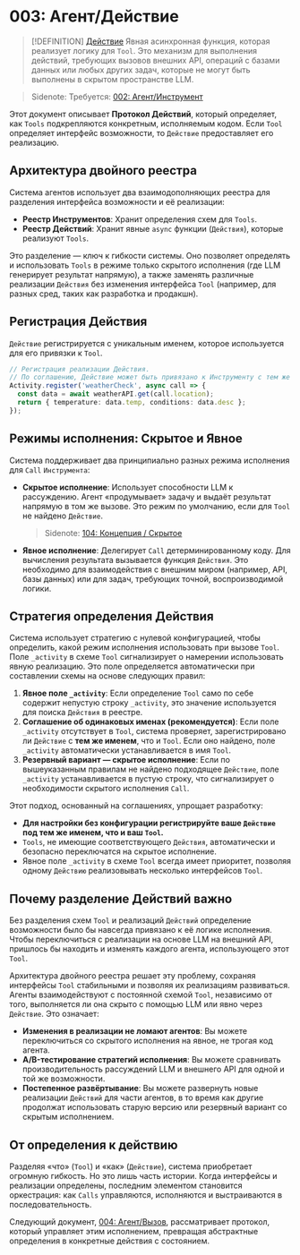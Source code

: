 # 003: Агент/Действие

> [!DEFINITION] [Действие](./000_glossary.md)
> Явная асинхронная функция, которая реализует логику для `Tool`. Это механизм для выполнения действий, требующих вызовов внешних API, операций с базами данных или любых других задач, которые не могут быть выполнены в скрытом пространстве LLM.

> Sidenote: Требуется: [002: Агент/Инструмент](./002_agent_tool.md)

Этот документ описывает **Протокол Действий**, который определяет, как `Tools` подкрепляются конкретным, исполняемым кодом. Если `Tool` определяет интерфейс возможности, то `Действие` предоставляет его реализацию.

## Архитектура двойного реестра

Система агентов использует два взаимодополняющих реестра для разделения интерфейса возможности и её реализации:

- **Реестр Инструментов**: Хранит определения схем для `Tools`.
- **Реестр Действий**: Хранит явные `async` функции (`Действия`), которые реализуют `Tools`.

Это разделение — ключ к гибкости системы. Оно позволяет определять и использовать `Tools` в режиме только скрытого исполнения (где LLM генерирует результат напрямую), а также заменять различные реализации `Действия` без изменения интерфейса `Tool` (например, для разных сред, таких как разработка и продакшн).

## Регистрация Действия

`Действие` регистрируется с уникальным именем, которое используется для его привязки к `Tool`.

```typescript
// Регистрация реализации Действия.
// По соглашению, Действие может быть привязано к Инструменту с тем же именем.
Activity.register('weatherCheck', async call => {
  const data = await weatherAPI.get(call.location);
  return { temperature: data.temp, conditions: data.desc };
});
```

## Режимы исполнения: Скрытое и Явное

Система поддерживает два принципиально разных режима исполнения для `Call` `Инструмента`:

- **Скрытое исполнение**: Использует способности LLM к рассуждению. Агент «продумывает» задачу и выдаёт результат напрямую в том же вызове. Это режим по умолчанию, если для `Tool` не найдено `Действие`.
  > Sidenote: [104: Концепция / Скрытое](./104_concept_latent.md)
- **Явное исполнение**: Делегирует `Call` детерминированному коду. Для вычисления результата вызывается функция `Действия`. Это необходимо для взаимодействия с внешним миром (например, API, базы данных) или для задач, требующих точной, воспроизводимой логики.

## Стратегия определения Действия

Система использует стратегию с нулевой конфигурацией, чтобы определить, какой режим исполнения использовать при вызове `Tool`. Поле `_activity` в схеме `Tool` сигнализирует о намерении использовать явную реализацию. Это поле определяется автоматически при составлении схемы на основе следующих правил:

1.  **Явное поле `_activity`**: Если определение `Tool` само по себе содержит непустую строку `_activity`, это значение используется для поиска `Действия` в реестре.
2.  **Соглашение об одинаковых именах (рекомендуется)**: Если поле `_activity` отсутствует в `Tool`, система проверяет, зарегистрировано ли `Действие` с **тем же именем**, что и `Tool`. Если оно найдено, поле `_activity` автоматически устанавливается в имя `Tool`.
3.  **Резервный вариант — скрытое исполнение**: Если по вышеуказанным правилам не найдено подходящее `Действие`, поле `_activity` устанавливается в пустую строку, что сигнализирует о необходимости скрытого исполнения `Call`.

Этот подход, основанный на соглашениях, упрощает разработку:

- **Для настройки без конфигурации регистрируйте ваше `Действие` под тем же именем, что и ваш `Tool`.**
- `Tools`, не имеющие соответствующего `Действия`, автоматически и безопасно переключатся на скрытое исполнение.
- Явное поле `_activity` в схеме `Tool` всегда имеет приоритет, позволяя одному `Действию` реализовывать несколько интерфейсов `Tool`.

## Почему разделение Действий важно

Без разделения схем `Tool` и реализаций `Действий` определение возможности было бы навсегда привязано к её логике исполнения. Чтобы переключиться с реализации на основе LLM на внешний API, пришлось бы находить и изменять каждого агента, использующего этот `Tool`.

Архитектура двойного реестра решает эту проблему, сохраняя интерфейсы `Tool` стабильными и позволяя их реализациям развиваться. Агенты взаимодействуют с постоянной схемой `Tool`, независимо от того, выполняется ли она скрыто с помощью LLM или явно через `Действие`. Это означает:

- **Изменения в реализации не ломают агентов**: Вы можете переключиться со скрытого исполнения на явное, не трогая код агента.
- **A/B-тестирование стратегий исполнения**: Вы можете сравнивать производительность рассуждений LLM и внешнего API для одной и той же возможности.
- **Постепенное развёртывание**: Вы можете развернуть новые реализации `Действий` для части агентов, в то время как другие продолжат использовать старую версию или резервный вариант со скрытым исполнением.

## От определения к действию

Разделяя «что» (`Tool`) и «как» (`Действие`), система приобретает огромную гибкость. Но это лишь часть истории. Когда интерфейсы и реализации определены, последним элементом становится оркестрация: как `Calls` управляются, исполняются и выстраиваются в последовательность.

Следующий документ, [004: Агент/Вызов](./004_agent_call.md), рассматривает протокол, который управляет этим исполнением, превращая абстрактные определения в конкретные действия с состоянием.